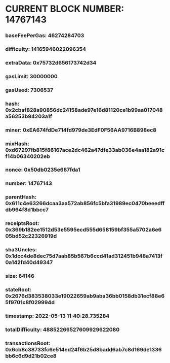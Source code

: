 # CURRENT BLOCK NUMBER: 14767143

### baseFeePerGas: 46274284703
### difficulty: 14165946022096354
### extraData: 0x75732d656173742d34
### gasLimit: 30000000
### gasUsed: 7306537
### hash: 0x2cbaf828a90856dc24158ade97e16d81120ce1b99aa017048a56253b94203a1f
### miner: 0xEA674fdDe714fd979de3EdF0F56AA9716B898ec8
### mixHash: 0xd67297fb815f86167ace2dc462a47dfe33ab036e4aa182a91cf14b06340202eb
### nonce: 0x50db0235e687fda1
### number: 14767143
### parentHash: 0x611c4e63266dcaa3aa572ab856fc5bfa31989ec0470beeedffdb964f8d1bbcc7
### receiptsRoot: 0x369b182ee1512d53e5595ecd555d658159bf355a5702a6e605bd52c22326919d
### sha3Uncles: 0x1dcc4de8dec75d7aab85b567b6ccd41ad312451b948a7413f0a142fd40d49347
### size: 64146
### stateRoot: 0x2676d383538033e19022659ab9aba36bb0158db31ecf88e65f9701c8f029994d
### timestamp: 2022-05-13 11:40:28.735284
### totalDifficulty: 48852266527609929622080
### transactionsRoot: 0x6cb8c38733fc6e514ed24f6b25d8badd6ab7c8d169de1336bb6c6d9d21b02ce8
